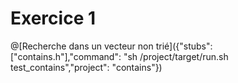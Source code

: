 # Exercice 1

@[Recherche dans un vecteur non trié]({"stubs": ["contains.h"],"command": "sh /project/target/run.sh test_contains","project": "contains"})